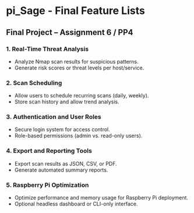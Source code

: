 # pi_Sage - Final Feature Lists


## Final Project – Assignment 6 / PP4

### 1. Real-Time Threat Analysis 
- Analyze Nmap scan results for suspicious patterns.
- Generate risk scores or threat levels per host/service.

### 2. Scan Scheduling 
- Allow users to schedule recurring scans (daily, weekly).
- Store scan history and allow trend analysis.

### 3. Authentication and User Roles 
- Secure login system for access control.
- Role-based permissions (admin vs. read-only users).

### 4. Export and Reporting Tools 
- Export scan results as JSON, CSV, or PDF.
- Generate automated summary reports.

### 5. Raspberry Pi Optimization 
- Optimize performance and memory usage for Raspberry Pi deployment.
- Optional headless dashboard or CLI-only interface.